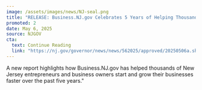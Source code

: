 ```yaml
---
image: /assets/images/news/NJ-seal.png
title: "RELEASE: Business.NJ.gov Celebrates 5 Years of Helping Thousands of Businesses"
promoted: 2
date: May 6, 2025
source: NJGOV
cta:
  text: Continue Reading
  link: "https://nj.gov/governor/news/news/562025/approved/20250506a.shtml"
---
```

A new report highlights how Business.NJ.gov has helped thousands of New Jersey entrepreneurs and business owners start and grow their businesses faster over the past five years."

